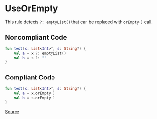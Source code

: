 # UseOrEmpty

This rule detects `?: emptyList()` that can be replaced with `orEmpty()` call.

## Noncompliant Code

```kotlin
fun test(x: List<Int>?, s: String?) {
    val a = x ?: emptyList()
    val b = s ?: ""
}
```
## Compliant Code

```kotlin
fun test(x: List<Int>?, s: String?) {
    val a = x.orEmpty()
    val b = s.orEmpty()
}
```

[Source](https://arturbosch.github.io/detekt/style.html#useorempty)
